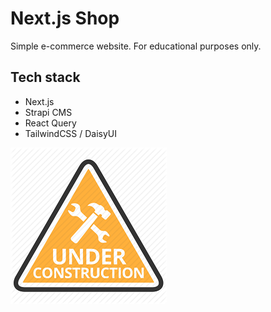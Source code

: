 # Next.js Shop

Simple e-commerce website. For educational purposes only.

## Tech stack

- Next.js
- Strapi CMS
- React Query
- TailwindCSS / DaisyUI

![under construction](under-construction.png)
